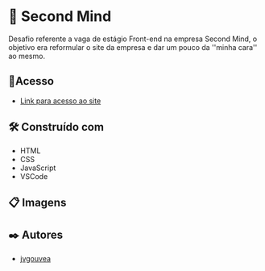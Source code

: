 # 📱 Second Mind

Desafio referente a vaga de estágio Front-end na empresa Second Mind, o objetivo era reformular o site da empresa e dar um pouco da ''minha cara'' ao mesmo.

## 📌Acesso

* [Link para acesso ao site](#) 

## 🛠️ Construído com

* HTML
* CSS
* JavaScript
* VSCode

## 📋 Imagens


## ✒️ Autores

* [jvgouvea](https://github.com/jvgouvea)
